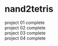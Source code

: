 # nand2tetris

project 01 complete   
project 02 complete   
project 03 complete   
project 04 complete

